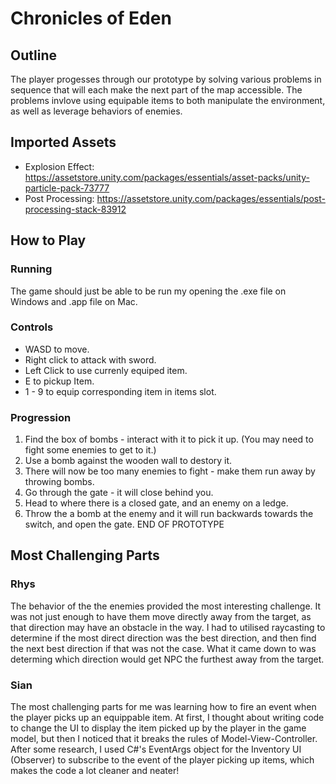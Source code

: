# Chronicles of Eden
## Outline
The player progesses through our prototype by solving various problems in sequence that will each make the next part of the map accessible.
The problems invlove using equipable items to both manipulate the environment, as well as leverage behaviors of enemies.

## Imported Assets
* Explosion Effect: https://assetstore.unity.com/packages/essentials/asset-packs/unity-particle-pack-73777
* Post Processing: https://assetstore.unity.com/packages/essentials/post-processing-stack-83912

## How to Play
### Running
The game should just be able to be run my opening the .exe file on Windows and .app file on Mac.

### Controls
* WASD to move.
* Right click to attack with sword.
* Left Click to use currenly equiped item.
* E to pickup Item.
* 1 - 9 to equip corresponding item in items slot.

### Progression
1) Find the box of bombs - interact with it to pick it up. (You may need to fight some enemies to get to it.)
2) Use a bomb against the wooden wall to destory it.
3) There will now be too many enemies to fight - make them run away by throwing bombs.
4) Go through the gate - it will close behind you.
5) Head to where there is a closed gate, and an enemy on a ledge.
6) Throw the a bomb at the enemy and it will run backwards towards the switch, and open the gate.
END OF PROTOTYPE


## Most Challenging Parts
### Rhys
The behavior of the the enemies provided the most interesting challenge. It was not just enough to have them move directly away from the target, as that direction may have an obstacle in the way. I had to utilised raycasting to determine if the most direct direction was the best direction, and then find the next best direction if that was not the case. What it came down to was determing which direction would get NPC the furthest away from the target.

### Sian 
The most challenging parts for me was learning how to fire an event when the player picks up an equippable item. At first, I thought about writing code to change the UI to display the item picked up by the player in the game model, but then I noticed that it breaks the rules of Model-View-Controller. After some research, I used C#'s EventArgs object for the Inventory UI (Observer) to subscribe to the event of the player picking up items, which makes the code a lot cleaner and neater!
